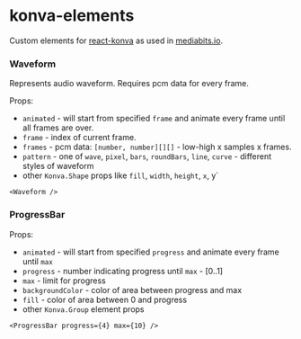 # konva-elements

Custom elements for [react-konva](https://github.com/konvajs/react-konva) as used in [mediabits.io](https://mediabits.io).

### Waveform

Represents audio waveform. Requires pcm data for every frame.

Props:

- `animated` - will start from specified `frame` and animate every frame until all frames are over.
- `frame` - index of current frame.
- `frames` - pcm data: `[number, number][][]` - low-high x samples x frames.
- `pattern` - one of `wave`, `pixel`, `bars`, `roundBars`, `line`, `curve` - different styles of waveform
- other `Konva.Shape` props like `fill`, `width`, `height`, `x`, y`

```
<Waveform />
```

### ProgressBar

Props:

- `animated` - will start from specified `progress` and animate every frame until `max`
- `progress` - number indicating progress until `max` - [0..1]
- `max` - limit for progress
- `backgroundColor` - color of area between progress and max
- `fill` - color of area between 0 and progress
- other `Konva.Group` element props

```
<ProgressBar progress={4} max={10} />
```
